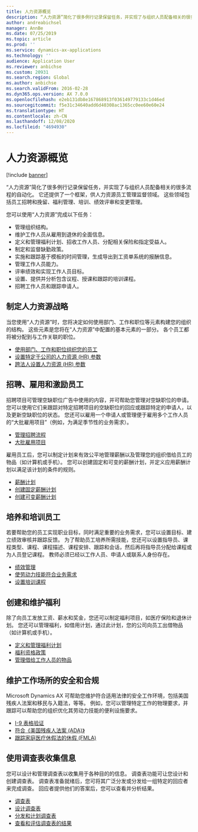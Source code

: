 ```yaml
---
title: 人力资源概览
description: “人力资源”简化了很多例行记录保留任务，并实现了与组织人员配备相关的很多流程的自动化。 它还提供了一个框架，供人力资源员工管理监督领域。 这些领域包括员工招聘和挽留、福利管理、培训、绩效评审和变更管理。
author: andreabichsel
manager: AnnBe
ms.date: 07/25/2019
ms.topic: article
ms.prod: ''
ms.service: dynamics-ax-applications
ms.technology: ''
audience: Application User
ms.reviewer: anbichse
ms.custom: 20931
ms.search.region: Global
ms.author: anbichse
ms.search.validFrom: 2016-02-28
ms.dyn365.ops.version: AX 7.0.0
ms.openlocfilehash: e2eb131db8e167868913f036149779133c1d46ed
ms.sourcegitcommit: f5e31c34640add6d40308ac1365cc0ee60e60e24
ms.translationtype: HT
ms.contentlocale: zh-CN
ms.lasthandoff: 12/08/2020
ms.locfileid: "4694930"
---
```

# <a name="human-resources-overview"></a>人力资源概览

[!include [banner](../includes/banner.md)]

“人力资源”简化了很多例行记录保留任务，并实现了与组织人员配备相关的很多流程的自动化。 它还提供了一个框架，供人力资源员工管理监督领域。 这些领域包括员工招聘和挽留、福利管理、培训、绩效评审和变更管理。

您可以使用“人力资源”完成以下任务：

+ 管理组织结构。
+ 维护工作人员从雇用到退休的全面信息。
+ 定义和管理福利计划、招收工作人员、分配相关保险和指定受益人。
+ 制定和监督缺勤政策。
+ 实施和跟踪基于模板的时间管理，生成导出到工资单系统的报酬信息。
+ 管理工作人员能力。
+ 评审绩效和实现工作人员目标。
+ 设置、提供并分析包含议程、授课和跟踪的培训课程。
+ 招聘工作人员和跟踪申请人。

## <a name="develop-a-human-resources-strategy"></a>制定人力资源战略

当您使用“人力资源”时，您将决定如何使用部门、工作和职位等元素构建您的组织的结构。 这些元素是您将在“人力资源”中配置的基本元素的一部分。 各个员工都将被分配到与工作关联的职位。

- [使用部门、工作和职位组织您的员工](../../../talent/departments-jobs-positions.md)
- [设置特定于公司的人力资源 (HR) 参数](../../../talent/set-up-company-specific-hr-parameters.md)
- [跨法人设置人力资源 (HR) 参数](../../../talent/set-up-hr-parameters-across-legal-entities.md)

## <a name="recruit-hire-and-motivate-employees"></a>招聘、雇用和激励员工

招聘项目可管理空缺职位广告中使用的内容，并可帮助您管理对空缺职位的申请。 您可以使用它们来跟踪对特定招聘项目的空缺职位的回应或跟踪特定的申请人，以及更新空缺职位的状态。 您还可以雇用一个申请人或管理便于雇用多个工作人员的“大批雇用项目”（例如，为满足季节性的业务需求）。

- [管理招聘流程](manage-recruiting-process.md)
- [大批雇用项目](mass-hire-projects.md) 

雇用员工后，您可以制定计划来有效公平地管理薪酬以及管理您的组织借给员工的物品（如计算机或手机）。 您可以创建固定和可变的薪酬计划，并定义应用薪酬计划以满足该计划的条件的规则。

- [薪酬计划](../../../talent/compensation-plans.md)
- [创建固定薪酬计划](../../../talent/create-fixed-compensation-plans.md)
- [创建可变薪酬计划](../../../talent/create-variable-compensation-plans.md)

## <a name="develop-and-train-employees"></a>培养和培训员工

若要帮助您的员工实现职业目标，同时满足重要的业务需求，您可以设置目标、建立绩效审核并跟踪反馈。 为了帮助员工培养所需技能，您还可以设置指导员、课程类型、课程、课程描述、课程安排、跟踪和会话，然后再将指导员分配给课程或为人员登记课程。 教师必须已经以工作人员、申请人或联系人身份存在。

- [绩效管理](../../../talent/performance-management-overview.md)
- [使劳动力技能符合业务需求](../../../talent/skills.md)
- [设置培训课程](../../../talent/courses.md)

## <a name="create-and-maintain-benefits"></a>创建和维护福利

除了向员工发放工资、薪水和奖金，您还可以制定福利项目，如医疗保险和退休计划。 您还可以管理福利，如借用计划，通过此计划，您的公司向员工出借物品（如计算机或手机）。

- [定义和管理福利计划](../../../talent/manage-benefit-program.md)
- [福利资格政策](../../../talent/benefit-eligibility-policies.md)
- [管理借给工作人员的物品](../../../talent/loan-items.md)

## <a name="maintain-workplace-safety-and-compliance"></a>维护工作场所的安全和合规

Microsoft Dynamics AX 可帮助您维护符合适用法律的安全工作环境，包括美国残疾人法案和移民与入籍法，等等。 例如，您可以管理特定工作的物理要求，并跟踪可以帮助您的组织优化其劳动力技能的便利设施要求。

- [I-9 表格验证](localizations/noam-usa-form-i-9-verification.md)
- [符合《美国残疾人法案 (ADA)》](localizations/noam-usa-comply-ada.md)
- [跟踪家庭医疗休假法的休假 (FMLA)](localizations/noam-usa-track-time-for-fmla.md)

## <a name="gather-information-using-questionnaires"></a>使用调查表收集信息

您可以设计和管理调查表以收集用于各种目的的信息。 调查表功能可让您设计和创建调查表。 调查表准备就绪后，您可将其广泛分发或分发给一组特定的回应者来完成调查。 回应者提供他们的答案后，您可以查看并分析结果。

- [调查表](../../../talent/questionnaires.md)
- [设计调查表](../../../talent/design-questionnaires.md)
- [分发和计划调查表](../../../talent/distribute-questionnaires.md)
- [查看和评估调查表的结果](../../../talent/evaluate-questionnaire-results.md)
